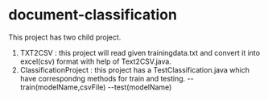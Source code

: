 # document-classification
This project has two child project.
1. TXT2CSV : this project will read given trainingdata.txt and convert it into excel(csv) format with help of Text2CSV.java.
2. ClassificationProject : this project has a TestClassification.java which have correspondng methods for train and testing.
   -- train(modelName,csvFile)
   --test(modelName)
